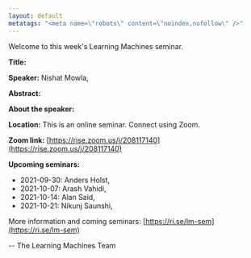 ```yaml
---
layout: default
metatags: "<meta name=\"robots\" content=\"noindex,nofollow\" />"
---
```

Welcome to this week's Learning Machines seminar.

**Title:** 

**Speaker:** Nishat Mowla, 

**Abstract:** 

**About the speaker:** 

**Location:** This is an online seminar. Connect using Zoom.

**Zoom link:** [https://rise.zoom.us/j/208117140](https://rise.zoom.us/j/208117140)

**Upcoming seminars:**

* 2021-09-30: Anders Holst, 
* 2021-10-07: Arash Vahidi, 
* 2021-10-14: Alan Said, 
* 2021-10-21: Nikunj Saunshi, 

More information and coming seminars: [https://ri.se/lm-sem](https://ri.se/lm-sem)

-- The Learning Machines Team

